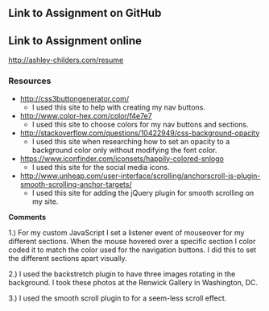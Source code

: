 ## Link to Assignment on GitHub


## Link to Assignment online
http://ashley-childers.com/resume

### Resources

-  http://css3buttongenerator.com/
	- I used this site to help with creating my nav buttons.
- http://www.color-hex.com/color/f4e7e7
    - I used this site to choose colors for my nav buttons and sections.
- http://stackoverflow.com/questions/10422949/css-background-opacity
    - I used this site when researching how to set an opacity to a background color only without modifying the font color.
- https://www.iconfinder.com/iconsets/happily-colored-snlogo
	- I used this site for the social media icons.
- http://www.unheap.com/user-interface/scrolling/anchorscroll-js-plugin-smooth-scrolling-anchor-targets/
	- I used this site for adding the jQuery plugin for smooth scrolling on my site.

**Comments**

1.) For my custom JavaScript I set a listener event of mouseover for my different sections. When the mouse hovered over a specific section I color coded it to match the color used for the navigation buttons. I did this to set the different sections apart visually.

2.) I used the backstretch plugin to have three images rotating in the background. I took these photos at the Renwick Gallery in Washington, DC.

3.) I used the smooth scroll plugin to for a seem-less scroll effect. 
